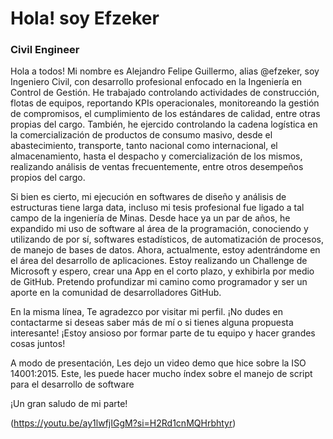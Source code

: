 # Hola! soy Efzeker
### Civil Engineer






Hola a todos! Mi nombre es Alejandro Felipe Guillermo, alias @efzeker, soy Ingeniero Civil, con desarrollo profesional enfocado en la Ingeniería en Control de Gestión. 
He trabajado controlando actividades de construcción, flotas de equipos, reportando KPIs operacionales, monitoreando la gestión de compromisos, el cumplimiento de los estándares de calidad, entre otras propias del cargo. 
También, he ejercido controlando la cadena logística en la comercialización de productos de consumo masivo, desde el abastecimiento, transporte, tanto nacional como internacional, el almacenamiento, hasta el despacho y comercialización de los mismos, 
realizando análisis de ventas frecuentemente, entre otros desempeños propios del cargo.

Si bien es cierto, mi ejecución en softwares de diseño y análisis de estructuras tiene larga data, incluso mi tesis profesional fue ligado a tal campo de la ingeniería de Minas. 
Desde hace ya un par de años, he expandido mi uso de software al área de la programación, conociendo y utilizando de por sí, softwares estadísticos, de automatización de procesos, de manejo de bases de datos. 
Ahora, actualmente, estoy adentrándome en el área del desarrollo de aplicaciones. Estoy realizando un Challenge de Microsoft y espero, crear una App en el corto plazo, y exhibirla por medio de GitHub.
Pretendo profundizar mi camino como programador y ser un aporte en la comunidad de desarrolladores GitHub.

En la misma línea, Te agradezco por visitar mi perfil. ¡No dudes en contactarme si deseas saber más de mí o si tienes alguna propuesta interesante! ¡Estoy ansioso por formar parte de tu equipo y hacer grandes cosas juntos! 




A modo de presentación, Les dejo un video demo que hice sobre la ISO 14001:2015.
Este, les puede hacer mucho índex sobre el manejo de script para el desarrollo de software


¡Un gran saludo de mi parte!




(https://youtu.be/ay1lwfjIGgM?si=H2Rd1cnMQHrbhtyr)
